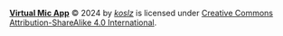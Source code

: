 [**Virtual Mic App**](https://github.com/iakzs/virtual-mic-app/) © 2024 by [*koslz*](https://github.com/iakzs)  is licensed under [Creative Commons Attribution-ShareAlike 4.0 International](https://creativecommons.org/licenses/by-sa/4.0/).
